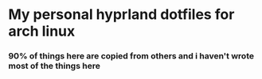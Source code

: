 # My personal hyprland dotfiles for arch linux

### 90% of things here are copied from others and i haven't wrote most of the things here
